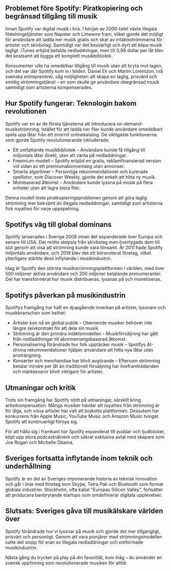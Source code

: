 ## Problemet före Spotify: Piratkopiering och begränsad tillgång till musik

Innan Spotify var digital musik i kris. I början av 2000-talet växte illegala fildelningstjänster som Napster och Limewire fram, vilket gjorde det möjligt för användare att ladda ner musik gratis och skar av intäktsströmmarna för artister och skivbolag. Samtidigt var det besvärligt och dyrt att köpa musik lagligt. iTunes erbjöd betalda nedladdningar, men till 0,99 dollar per låt blev det kostsamt att bygga ett komplett musikbibliotek.

Konsumenter ville ha omedelbar tillgång till musik utan att bryta mot lagen, och det var där Spotify kom in i bilden. Daniel Ek och Martin Lorentzon, två svenska entreprenörer, såg möjligheten att skapa en laglig, prisvärd och smidig strömningstjänst – en som skulle ge användare obegränsad musik samtidigt som artisterna kompenserades.

## Hur Spotify fungerar: Teknologin bakom revolutionen

Spotify var en av de första tjänsterna att introducera on-demand-musikströmning. Istället för att ladda ner filer kunde användare omedelbart spela upp låtar från ett enormt onlinekatalog. De viktigaste funktionerna som gjorde Spotify revolutionerande inkluderade:

- Ett omfattande musikbibliotek – Användare kunde få tillgång till miljontals låtar direkt, utan att vänta på nedladdningar.
- Freemium-modell – Spotify erbjöd en gratis, reklamfinansierad version vid sidan av ett premiumabonnemang utan annonser.
- Smarta algoritmer – Personliga rekommendationer och kurerade spellistor, som Discover Weekly, gjorde det enkelt att hitta ny musik.
- Molnbaserad åtkomst – Användare kunde lyssna på musik på flera enheter utan att lagra stora filer.

Denna modell löste piratkopieringsproblemen genom att göra laglig strömning mer bekvämt än illegala nedladdningar, samtidigt som artisterna fick royalties för varje uppspelning.

## Spotifys väg till global dominans

Spotify lanserades i Sverige 2008 innan det expanderade över Europa och senare till USA. Det mötte skepsis från skivbolag men övertygade dem till slut genom att visa att strömning kunde vara lönsamt. År 2011 hade Spotify miljontals användare, och 2018 blev det ett börsnoterat företag, vilket ytterligare stärkte dess inflytande i musikindustrin.

Idag är Spotify den största musikströmningsplattformen i världen, med över 500 miljoner aktiva användare och 200 miljoner betalande prenumeranter. Det har transformerat hur musik distribueras, lyssnas på och monetiseras.

## Spotifys påverkan på musikindustrin

Spotifys framgång har haft en djupgående inverkan på artister, lyssnare och musikbranschen som helhet:

- Artister kan nå en global publik – Oberoende musiker behöver inte längre skivkontrakt för att dela sin musik.
- Strömning är den primära intäktsmodellen – Musikförsäljning har gått från nedladdningar till abonnemangsbaserad åtkomst.
- Personalisering förändrade hur folk upptäcker musik – Spotifys AI-drivna rekommendationer hjälper användare att hitta nya låtar utan ansträngning.
- Konserter och merchandise har blivit avgörande – Eftersom strömning betalar mindre per låt än traditionell försäljning har liveframträdanden och märkesvaror blivit viktigare för artister.

## Utmaningar och kritik

Trots sin framgång har Spotify stött på utmaningar, särskilt kring artistkompensation. Många musiker hävdar att royalties från strömning är för låga, och vissa artister har valt att bojkotta plattformen. Dessutom har konkurrens från Apple Music, YouTube Music och Amazon Music tvingat Spotify att kontinuerligt förnya sig.

För att hålla sig i framkant har Spotify expanderat till poddar och ljudböcker, köpt upp stora podcastnätverk och säkrat exklusiva avtal med skapare som Joe Rogan och Michelle Obama.

## Sveriges fortsatta inflytande inom teknik och underhållning

Spotify är en del av Sveriges imponerande historia av teknisk innovation och går i linje med företag som Skype, Tetra Pak och Bluetooth som formar globala industrier. Stockholm, ofta kallat "Europas Silicon Valley", fortsätter att producera banbrytande startups som omdefinierar digitala upplevelser.

## Slutsats: Sveriges gåva till musikälskare världen över

Spotify förändrade hur vi lyssnar på musik och gjorde det mer tillgängligt, prisvärt och personligt. Genom att vara pionjärer med strömningsmodellen satte det stopp för eran av illegala nedladdningar och omformade musikindustrin.

Nästa gång du trycker på play på din favoritlåt, kom ihåg – du använder en svensk uppfinning som revolutionerade musiken för alltid.